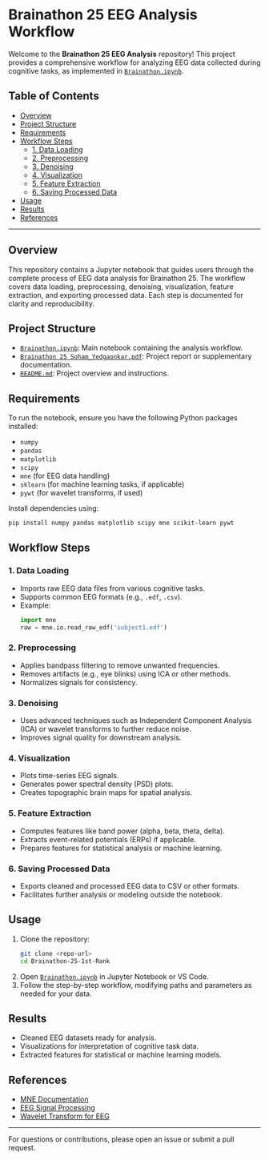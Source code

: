 # Brainathon 25 EEG Analysis Workflow

Welcome to the **Brainathon 25 EEG Analysis** repository! This project provides a comprehensive workflow for analyzing EEG data collected during cognitive tasks, as implemented in [`Brainathon.ipynb`](Brainathon.ipynb).

## Table of Contents

- [Overview](#overview)
- [Project Structure](#project-structure)
- [Requirements](#requirements)
- [Workflow Steps](#workflow-steps)
  - [1. Data Loading](#1-data-loading)
  - [2. Preprocessing](#2-preprocessing)
  - [3. Denoising](#3-denoising)
  - [4. Visualization](#4-visualization)
  - [5. Feature Extraction](#5-feature-extraction)
  - [6. Saving Processed Data](#6-saving-processed-data)
- [Usage](#usage)
- [Results](#results)
- [References](#references)

---

## Overview

This repository contains a Jupyter notebook that guides users through the complete process of EEG data analysis for Brainathon 25. The workflow covers data loading, preprocessing, denoising, visualization, feature extraction, and exporting processed data. Each step is documented for clarity and reproducibility.

## Project Structure

- [`Brainathon.ipynb`](Brainathon.ipynb): Main notebook containing the analysis workflow.
- [`Brainathon 25 Soham_Yedgaonkar.pdf`](Brainathon%2025%20Soham_Yedgaonkar.pdf): Project report or supplementary documentation.
- [`README.md`](README.md): Project overview and instructions.

## Requirements

To run the notebook, ensure you have the following Python packages installed:

- `numpy`
- `pandas`
- `matplotlib`
- `scipy`
- `mne` (for EEG data handling)
- `sklearn` (for machine learning tasks, if applicable)
- `pywt` (for wavelet transforms, if used)

Install dependencies using:

```sh
pip install numpy pandas matplotlib scipy mne scikit-learn pywt
```

## Workflow Steps

### 1. Data Loading

- Imports raw EEG data files from various cognitive tasks.
- Supports common EEG formats (e.g., `.edf`, `.csv`).
- Example:
  ```python
  import mne
  raw = mne.io.read_raw_edf('subject1.edf')
  ```

### 2. Preprocessing

- Applies bandpass filtering to remove unwanted frequencies.
- Removes artifacts (e.g., eye blinks) using ICA or other methods.
- Normalizes signals for consistency.

### 3. Denoising

- Uses advanced techniques such as Independent Component Analysis (ICA) or wavelet transforms to further reduce noise.
- Improves signal quality for downstream analysis.

### 4. Visualization

- Plots time-series EEG signals.
- Generates power spectral density (PSD) plots.
- Creates topographic brain maps for spatial analysis.

### 5. Feature Extraction

- Computes features like band power (alpha, beta, theta, delta).
- Extracts event-related potentials (ERPs) if applicable.
- Prepares features for statistical analysis or machine learning.

### 6. Saving Processed Data

- Exports cleaned and processed EEG data to CSV or other formats.
- Facilitates further analysis or modeling outside the notebook.

## Usage

1. Clone the repository:
   ```sh
   git clone <repo-url>
   cd Brainathon-25-1st-Rank
   ```
2. Open [`Brainathon.ipynb`](Brainathon.ipynb) in Jupyter Notebook or VS Code.
3. Follow the step-by-step workflow, modifying paths and parameters as needed for your data.

## Results

- Cleaned EEG datasets ready for analysis.
- Visualizations for interpretation of cognitive task data.
- Extracted features for statistical or machine learning models.

## References

- [MNE Documentation](https://mne.tools/stable/index.html)
- [EEG Signal Processing](https://www.sciencedirect.com/topics/engineering/eeg-signal-processing)
- [Wavelet Transform for EEG](https://www.ncbi.nlm.nih.gov/pmc/articles/PMC6422461/)

---

For questions or contributions, please open an issue or submit a pull request.
